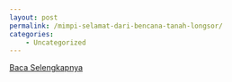 ```yaml
---
layout: post
permalink: /mimpi-selamat-dari-bencana-tanah-longsor/
categories:
    - Uncategorized
---
```


[Baca Selengkapnya](/06)